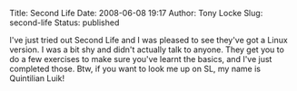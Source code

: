 Title: Second Life
Date: 2008-06-08 19:17
Author: Tony Locke
Slug: second-life
Status: published

I've just tried out Second Life and I was pleased to see they've got a Linux version. I was a bit shy and didn't actually talk to anyone. They get you to do a few exercises to make sure you've learnt the basics, and I've just completed those. Btw, if you want to look me up on SL, my name is Quintilian Luik!
